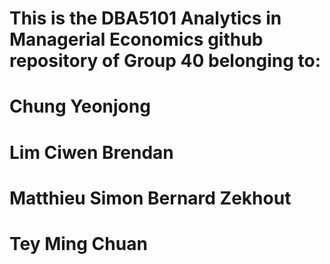 # This is the DBA5101 Analytics in Managerial Economics github repository of Group 40 belonging to:

# Chung Yeonjong
# Lim Ciwen Brendan
# Matthieu Simon Bernard Zekhout
# Tey Ming Chuan
